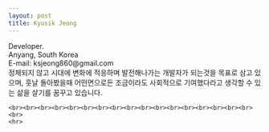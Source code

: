 ```yaml
---
layout: post
title: Kyusik Jeong
---
```

<style>
body{
	 background-img:url("https://github.com/skycircle860/skycircle860.github.io/blob/master/Oldclassroom.jpg");
     background-repeat:no-repeat;
     background-position: top;
    }
table {background-color:transparent;}
td {background-color:transparent;}
    
    
}
.font3{
		font-size:20pt;
}
.font4{
	font-size:15pt;
}
</style>
<p class="desc">
	<span class="f12">Developer. </span><br>
    <span class="f11">Anyang, South Korea <br>
	E-mail: ksjeong860@gmail.com <br>
    정체되지 않고 시대에 변화에 적응하며 발전해나가는 개발자가 되는것을 목표로 삼고 있으며, 
    훗날 돌아봤을때 어떤면으로든 조금이라도 사회적으로 기여했다라고 생각할 수 있는 삶을 살기를 꿈꾸고 있습니다.</span>
    
    <br><br><br><br><br><br><br><br><br><br><br><br><br><br><br><br><br><br>
    <hr>
</p>




